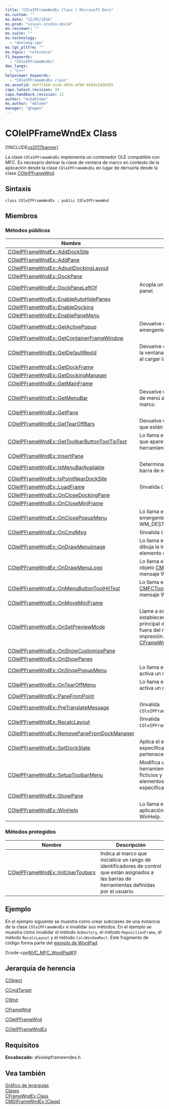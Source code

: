 ```yaml
---
title: "COleIPFrameWndEx Class | Microsoft Docs"
ms.custom: ""
ms.date: "12/05/2016"
ms.prod: "visual-studio-dev14"
ms.reviewer: ""
ms.suite: ""
ms.technology: 
  - "devlang-cpp"
ms.tgt_pltfrm: ""
ms.topic: "reference"
f1_keywords: 
  - "COleIPFrameWndEx"
dev_langs: 
  - "C++"
helpviewer_keywords: 
  - "COleIPFrameWndEx class"
ms.assetid: ebff1560-a1eb-4854-af00-95d4a192bd55
caps.latest.revision: 34
caps.handback.revision: 22
author: "mikeblome"
ms.author: "mblome"
manager: "ghogen"
---
```

# COleIPFrameWndEx Class
[!INCLUDE[vs2017banner](../../assembler/inline/includes/vs2017banner.md)]

La clase `COleIPFrameWndEx` implementa un contenedor OLE compatible con MFC. Es necesario derivar la clase de ventana de marco en contexto de la aplicación desde la clase `COleIPFrameWndEx` en lugar de derivarla desde la clase [COleIPFrameWnd](../../mfc/reference/coleipframewnd-class.md).  
  
## Sintaxis  
  
```  
class COleIPFrameWndEx : public COleIPFrameWnd  
```  
  
## Miembros  
  
### Métodos públicos  
  
|Nombre|Descripción|  
|------------|-----------------|  
|[COleIPFrameWndEx::AddDockSite](../Topic/COleIPFrameWndEx::AddDockSite.md)||  
|[COleIPFrameWndEx::AddPane](../Topic/COleIPFrameWndEx::AddPane.md)||  
|[COleIPFrameWndEx::AdjustDockingLayout](../Topic/COleIPFrameWndEx::AdjustDockingLayout.md)||  
|[COleIPFrameWndEx::DockPane](../Topic/COleIPFrameWndEx::DockPane.md)||  
|[COleIPFrameWndEx::DockPaneLeftOf](../Topic/COleIPFrameWndEx::DockPaneLeftOf.md)|Acopla un panel a la izquierda de otro panel.|  
|[COleIPFrameWndEx::EnableAutoHidePanes](../Topic/COleIPFrameWndEx::EnableAutoHidePanes.md)||  
|[COleIPFrameWndEx::EnableDocking](../Topic/COleIPFrameWndEx::EnableDocking.md)||  
|[COleIPFrameWndEx::EnablePaneMenu](../Topic/COleIPFrameWndEx::EnablePaneMenu.md)||  
|[COleIPFrameWndEx::GetActivePopup](../Topic/COleIPFrameWndEx::GetActivePopup.md)|Devuelve un puntero al menú emergente mostrado actualmente.|  
|[COleIPFrameWndEx::GetContainerFrameWindow](../Topic/COleIPFrameWndEx::GetContainerFrameWindow.md)||  
|[COleIPFrameWndEx::GetDefaultResId](../Topic/COleIPFrameWndEx::GetDefaultResId.md)|Devuelve el identificador de recurso de la ventana de marco se que especificó al cargar la ventana.|  
|[COleIPFrameWndEx::GetDockFrame](../Topic/COleIPFrameWndEx::GetDockFrame.md)||  
|[COleIPFrameWndEx::GetDockingManager](../Topic/COleIPFrameWndEx::GetDockingManager.md)||  
|[COleIPFrameWndEx::GetMainFrame](../Topic/COleIPFrameWndEx::GetMainFrame.md)||  
|[COleIPFrameWndEx::GetMenuBar](../Topic/COleIPFrameWndEx::GetMenuBar.md)|Devuelve un puntero al objeto de barra de menú asociado a la ventana de marco.|  
|[COleIPFrameWndEx::GetPane](../Topic/COleIPFrameWndEx::GetPane.md)||  
|[COleIPFrameWndEx::GetTearOffBars](../Topic/COleIPFrameWndEx::GetTearOffBars.md)|Devuelve una lista de objetos de panel que están en un estado desplazable.|  
|[COleIPFrameWndEx::GetToolbarButtonToolTipText](../Topic/COleIPFrameWndEx::GetToolbarButtonToolTipText.md)|Lo llama el marco de trabajo antes de que aparezca la información sobre herramientas para un botón.|  
|[COleIPFrameWndEx::InsertPane](../Topic/COleIPFrameWndEx::InsertPane.md)||  
|[COleIPFrameWndEx::IsMenuBarAvailable](../Topic/COleIPFrameWndEx::IsMenuBarAvailable.md)|Determina si el puntero al objeto de barra de menú no es `NULL`.|  
|[COleIPFrameWndEx::IsPointNearDockSite](../Topic/COleIPFrameWndEx::IsPointNearDockSite.md)||  
|[COleIPFrameWndEx::LoadFrame](../Topic/COleIPFrameWndEx::LoadFrame.md)|\(Invalida `COleIPFrameWnd::LoadFrame`\).|  
|[COleIPFrameWndEx::OnCloseDockingPane](../Topic/COleIPFrameWndEx::OnCloseDockingPane.md)||  
|[COleIPFrameWndEx::OnCloseMiniFrame](../Topic/COleIPFrameWndEx::OnCloseMiniFrame.md)||  
|[COleIPFrameWndEx::OnClosePopupMenu](../Topic/COleIPFrameWndEx::OnClosePopupMenu.md)|Lo llama el marco cuando un menú emergente activo procesa un mensaje WM\_DESTROY.|  
|[COleIPFrameWndEx::OnCmdMsg](../Topic/COleIPFrameWndEx::OnCmdMsg.md)|\(Invalida `CFrameWnd::OnCmdMsg`\).|  
|[COleIPFrameWndEx::OnDrawMenuImage](../Topic/COleIPFrameWndEx::OnDrawMenuImage.md)|Lo llama el marco de trabajo cuando se dibuja la imagen asociada a un elemento de menú.|  
|[COleIPFrameWndEx::OnDrawMenuLogo](../Topic/COleIPFrameWndEx::OnDrawMenuLogo.md)|Lo llama el marco de trabajo cuando un objeto [CMFCPopupMenu](../../mfc/reference/cmfcpopupmenu-class.md) procesa un mensaje WM\_PAINT.|  
|[COleIPFrameWndEx::OnMenuButtonToolHitTest](../Topic/COleIPFrameWndEx::OnMenuButtonToolHitTest.md)|Lo llama el marco cuando un objeto [CMFCToolBarButton](../../mfc/reference/cmfctoolbarbutton-class.md) procesa un mensaje WM\_NCHITTEST.|  
|[COleIPFrameWndEx::OnMoveMiniFrame](../Topic/COleIPFrameWndEx::OnMoveMiniFrame.md)||  
|[COleIPFrameWndEx::OnSetPreviewMode](../Topic/COleIPFrameWndEx::OnSetPreviewMode.md)|Llame a esta función miembro para establecer la ventana de marco principal de la aplicación dentro y fuera del modo de vista previa de impresión. \(Invalida [CFrameWnd::OnSetPreviewMode](../Topic/CFrameWnd::OnSetPreviewMode.md)\).|  
|[COleIPFrameWndEx::OnShowCustomizePane](../Topic/COleIPFrameWndEx::OnShowCustomizePane.md)||  
|[COleIPFrameWndEx::OnShowPanes](../Topic/COleIPFrameWndEx::OnShowPanes.md)||  
|[COleIPFrameWndEx::OnShowPopupMenu](../Topic/COleIPFrameWndEx::OnShowPopupMenu.md)|Lo llama el marco de trabajo cuando se activa un menú emergente.|  
|[COleIPFrameWndEx::OnTearOffMenu](../Topic/COleIPFrameWndEx::OnTearOffMenu.md)|Lo llama el marco de trabajo cuando se activa un menú con barra desplazable.|  
|[COleIPFrameWndEx::PaneFromPoint](../Topic/COleIPFrameWndEx::PaneFromPoint.md)||  
|[COleIPFrameWndEx::PreTranslateMessage](../Topic/COleIPFrameWndEx::PreTranslateMessage.md)|\(Invalida `COleIPFrameWnd::PreTranslateMessage`\).|  
|[COleIPFrameWndEx::RecalcLayout](../Topic/COleIPFrameWndEx::RecalcLayout.md)|\(Invalida `COleIPFrameWnd::RecalcLayout`\).|  
|[COleIPFrameWndEx::RemovePaneFromDockManager](../Topic/COleIPFrameWndEx::RemovePaneFromDockManager.md)||  
|[COleIPFrameWndEx::SetDockState](../Topic/COleIPFrameWndEx::SetDockState.md)|Aplica el estado de acoplamiento especificado a los paneles que pertenecen a la ventana de marco.|  
|[COleIPFrameWndEx::SetupToolbarMenu](../Topic/COleIPFrameWndEx::SetupToolbarMenu.md)|Modifica un objeto de barra de herramientas al buscar elementos ficticios y reemplazarlos con los elementos definidos por el usuario especificados.|  
|[COleIPFrameWndEx::ShowPane](../Topic/COleIPFrameWndEx::ShowPane.md)||  
|[COleIPFrameWndEx::WinHelp](../Topic/COleIPFrameWndEx::WinHelp.md)|Lo llama el marco para iniciar la aplicación o la ayuda contextual de WinHelp.|  
  
### Métodos protegidos  
  
|Nombre|Descripción|  
|------------|-----------------|  
|[COleIPFrameWndEx::InitUserToobars](../Topic/COleIPFrameWndEx::InitUserToobars.md)|Indica al marco que inicialice un rango de identificadores de control que están asignados a las barras de herramientas definidas por el usuario.|  
  
## Ejemplo  
 En el ejemplo siguiente se muestra cómo crear subclases de una instancia de la clase `COleIPFrameWndEx` e invalidar sus métodos. En el ejemplo se muestra cómo invalidar el método `OnDestory`, el método `RepositionFrame`, el método `RecalcLayout` y el método `CalcWindowRect`. Este fragmento de código forma parte del [ejemplo de WordPad](../../top/visual-cpp-samples.md).  
  
 [!code-cpp[NVC_MFC_WordPad#1](../../mfc/reference/codesnippet/CPP/coleipframewndex-class_1.cpp)]  
  
## Jerarquía de herencia  
 [CObject](../../mfc/reference/cobject-class.md)  
  
 [CCmdTarget](../../mfc/reference/ccmdtarget-class.md)  
  
 [CWnd](../../mfc/reference/cwnd-class.md)  
  
 [CFrameWnd](../../mfc/reference/cframewnd-class.md)  
  
 [COleIPFrameWnd](../../mfc/reference/coleipframewnd-class.md)  
  
 [COleIPFrameWndEx](../../mfc/reference/coleipframewndex-class.md)  
  
## Requisitos  
 **Encabezado:** afxoleipframewndex.h  
  
## Vea también  
 [Gráfico de jerarquías](../../mfc/hierarchy-chart.md)   
 [Clases](../../mfc/reference/mfc-classes.md)   
 [CFrameWndEx Class](../../mfc/reference/cframewndex-class.md)   
 [CMDIFrameWndEx \(Clase\)](../../mfc/reference/cmdiframewndex-class.md)